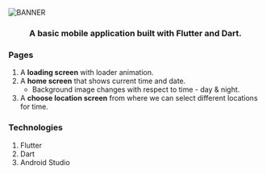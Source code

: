 ![BANNER](https://github.com/kartikmehta8/world_clock/assets/77505989/91daa87c-9437-407c-a3d6-02b54cf71fbb)

<h3 align="center">A basic mobile application built with Flutter and Dart.</h3>

### Pages
1. A **loading screen** with loader animation.
2. A **home screen** that shows current time and date.
   - Background image changes with respect to time - day & night.
3. A **choose location screen** from where we can select different locations for time.

### Technologies
1. Flutter
2. Dart
3. Android Studio
